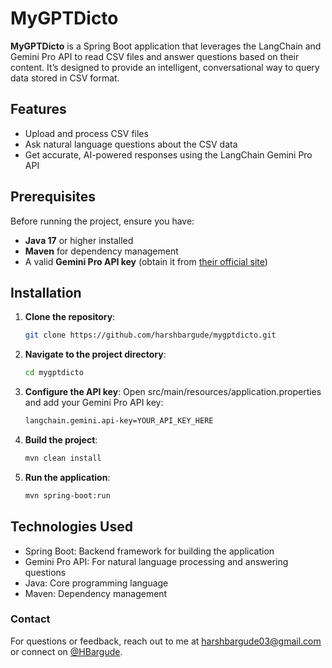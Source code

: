 # MyGPTDicto

**MyGPTDicto** is a Spring Boot application that leverages the LangChain and Gemini Pro API to read CSV files and answer questions based on their content. It’s designed to provide an intelligent, conversational way to query data stored in CSV format.

## Features
- Upload and process CSV files
- Ask natural language questions about the CSV data
- Get accurate, AI-powered responses using the LangChain Gemini Pro API

## Prerequisites
Before running the project, ensure you have:
- **Java 17** or higher installed
- **Maven** for dependency management
- A valid **Gemini Pro API key** (obtain it from [their official site](https://ai.google.dev/gemini-api/docs/api-key))

## Installation
1. **Clone the repository**:
   ```bash
   git clone https://github.com/harshbargude/mygptdicto.git
2. **Navigate to the project directory**:
   ```bash
   cd mygptdicto
3. **Configure the API key**:
  Open src/main/resources/application.properties and add your Gemini Pro API key:
    ```bash
    langchain.gemini.api-key=YOUR_API_KEY_HERE
4. **Build the project**:
    ```bash
    mvn clean install
5. **Run the application**:
    ```bash
    mvn spring-boot:run


## **Technologies Used**
- Spring Boot: Backend framework for building the application
- Gemini Pro API: For natural language processing and answering questions
- Java: Core programming language
- Maven: Dependency management

### Contact
For questions or feedback, reach out to me at harshbargude03@gmail.com or connect on [@HBargude](https://x.com/HBargude).
